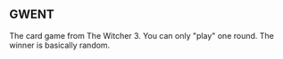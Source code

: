 ## GWENT

The card game from The Witcher 3. You can only "play" one round. The winner is basically random.
